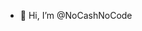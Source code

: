 - 👋 Hi, I’m @NoCashNoCode

<!---
NoCashNoCode/NoCashNoCode is a ✨ special ✨ repository because its `README.md` (this file) appears on your GitHub profile.
You can click the Preview link to take a look at your changes.
--->
